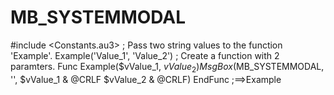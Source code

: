 # MB_SYSTEMMODAL
#include &lt;Constants.au3>  ; Pass two string values to the function 'Example'. Example('Value_1', 'Value_2')  ; Create a function with 2 paramters. Func Example($vValue_1, $vValue_2)     MsgBox($MB_SYSTEMMODAL, '', $vValue_1 &amp; @CRLF $vValue_2 &amp; @CRLF) EndFunc   ;==>Example
